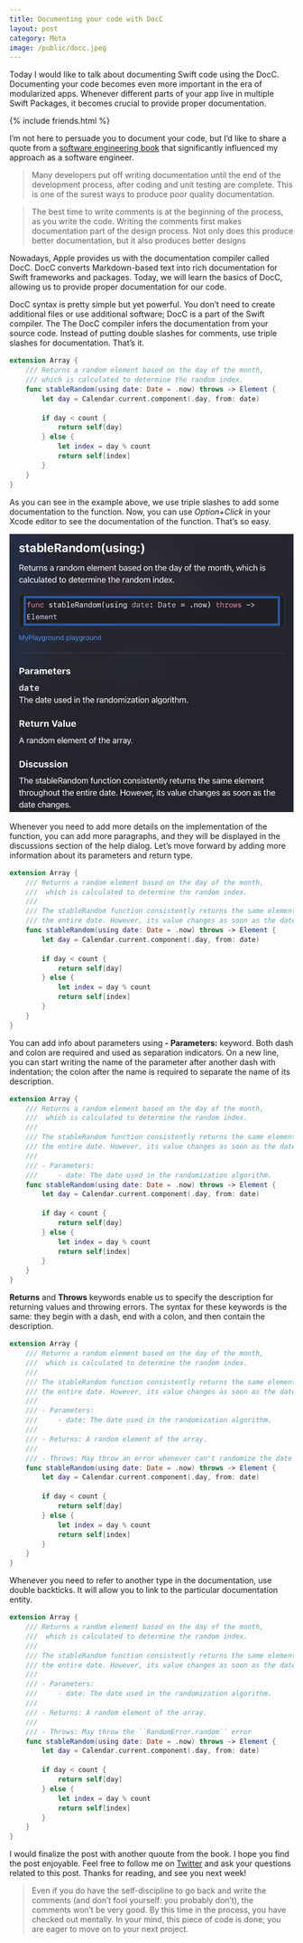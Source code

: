 ```yaml
---
title: Documenting your code with DocC
layout: post
category: Meta
image: /public/docc.jpeg
---
```


Today I would like to talk about documenting Swift code using the DocC. Documenting your code becomes even more important in the era of modularized apps. Whenever different parts of your app live in multiple Swift Packages, it becomes crucial to provide proper documentation.

{% include friends.html %}

I’m not here to persuade you to document your code, but I’d like to share a quote from a [software engineering book](https://www.amazon.com/dp/1732102201) that significantly influenced my approach as a software engineer. 

> Many developers put off writing documentation until the end of the development process, after coding and unit testing are complete. This is one of the surest ways to produce poor quality documentation. 

> The best time to write comments is at the beginning of the process, as you write the code. Writing the comments first makes documentation part of the design process. Not only does this produce better documentation, but it also produces better designs

Nowadays, Apple provides us with the documentation compiler called DocC. DocC converts Markdown-based text into rich documentation for Swift frameworks and packages. Today, we will learn the basics of DocC, allowing us to provide proper documentation for our code.

DocC syntax is pretty simple but yet powerful. You don’t need to create additional files or use additional software; DocC is a part of the Swift compiler. The The DocC compiler infers the documentation from your source code. Instead of putting double slashes for comments, use triple slashes for documentation. That’s it.

```swift
extension Array {
    /// Returns a random element based on the day of the month,
    /// which is calculated to determine the random index.
    func stableRandom(using date: Date = .now) throws -> Element {
        let day = Calendar.current.component(.day, from: date)
        
        if day < count {
            return self[day]
        } else {
            let index = day % count
            return self[index]
        }
    }
}
```

As you can see in the example above, we use triple slashes to add some documentation to the function. Now, you can use *Option+Click* in your Xcode editor to see the documentation of the function. That’s so easy.

![docc-quick-help-preview](/public/docc-example.png)

Whenever you need to add more details on the implementation of the function, you can add more paragraphs, and they will be displayed in the discussions section of the help dialog. Let’s move forward by adding more information about its parameters and return type.

```swift
extension Array {
    /// Returns a random element based on the day of the month,
    ///  which is calculated to determine the random index.
    ///
    /// The stableRandom function consistently returns the same element throughout
    /// the entire date. However, its value changes as soon as the date changes.
    func stableRandom(using date: Date = .now) throws -> Element {
        let day = Calendar.current.component(.day, from: date)
        
        if day < count {
            return self[day]
        } else {
            let index = day % count
            return self[index]
        }
    }
}
```

You can add info about parameters using **- Parameters:** keyword. Both dash and colon are required and used as separation indicators. On a new line, you can start writing the name of the parameter after another dash with indentation; the colon after the name is required to separate the name of its description.

```swift
extension Array {
    /// Returns a random element based on the day of the month,
    ///  which is calculated to determine the random index.
    ///
    /// The stableRandom function consistently returns the same element throughout
    /// the entire date. However, its value changes as soon as the date changes.
    ///
    /// - Parameters:
    ///     - date: The date used in the randomization algorithm.
    func stableRandom(using date: Date = .now) throws -> Element {
        let day = Calendar.current.component(.day, from: date)
        
        if day < count {
            return self[day]
        } else {
            let index = day % count
            return self[index]
        }
    }
}
```

**Returns** and **Throws** keywords enable us to specify the description for returning values and throwing errors. The syntax for these keywords is the same: they begin with a dash, end with a colon, and then contain the description.

```swift
extension Array {
    /// Returns a random element based on the day of the month,
    ///  which is calculated to determine the random index.
    ///
    /// The stableRandom function consistently returns the same element throughout
    /// the entire date. However, its value changes as soon as the date changes.
    ///
    /// - Parameters:
    ///     - date: The date used in the randomization algorithm.
    ///
    /// - Returns: A random element of the array.
    ///
    /// - Throws: May throw an error whenever can't randomize the date
    func stableRandom(using date: Date = .now) throws -> Element {
        let day = Calendar.current.component(.day, from: date)
        
        if day < count {
            return self[day]
        } else {
            let index = day % count
            return self[index]
        }
    }
}
```

Whenever you need to refer to another type in the documentation, use double backticks. It will allow you to link to the particular documentation entity.

```swift
extension Array {
    /// Returns a random element based on the day of the month,
    ///  which is calculated to determine the random index.
    ///
    /// The stableRandom function consistently returns the same element throughout
    /// the entire date. However, its value changes as soon as the date changes.
    ///
    /// - Parameters:
    ///     - date: The date used in the randomization algorithm.
    ///
    /// - Returns: A random element of the array.
    ///
    /// - Throws: May throw the ``RandomError.random`` error
    func stableRandom(using date: Date = .now) throws -> Element {
        let day = Calendar.current.component(.day, from: date)
        
        if day < count {
            return self[day]
        } else {
            let index = day % count
            return self[index]
        }
    }
}
```

I would finalize the post with another quoute from the book. I hope you find the post enjoyable. Feel free to follow me on [Twitter](https://twitter.com/mecid) and ask your questions related to this post. Thanks for reading, and see you next week!

> Even if you do have the self-discipline to go back and write the comments (and don’t fool yourself: you probably don’t), the comments won’t be very good. By this time in the process, you have checked out mentally. In your mind, this piece of code is done; you are eager to move on to your next project.
